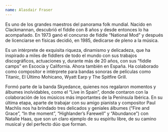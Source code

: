 ```yaml
---
name: Alasdair Fraser
---
```


Es uno de los grandes maestros del panorama folk mundial. Nacido en Clackmannan, descubrió el fiddle con 8 años y desde entonces lo ha acompañado. En 1973 ganó el concurso de fiddle “National Mod” y después de licenciarse en físicas decidió, en 1985, dedicarse de pleno a la música.

Es un intérprete de exquisita riqueza, dinamismo y delicadeza, que ha inspirado a miles de fiddlers de todo el mundo con sus trabajos discográficos, actuaciones y, durante más de 20 años, con sus “fiddle camps” en Escocia y California. Ahora también en España. Ha colaborado como compositor e intérprete para bandas sonoras de películas como Titanic, El Último Mohicano, Wyatt Earp y The Spitfire Grill.

Formó parte de la banda Skyedance, quienes nos regalaron momentos y álbumes inolvidables, como el “Live in Spain”, donde contaron con la colaboración de los músicos más importantes de la Península Ibérica. En su última etapa, aparte de trabajar con su amigo pianista y compositor Paul Machlis nos ha brindado tres delicados y geniales álbumes (“Fire and Grace”, “In the moment”, “Highlander’s Farewell” y “Abundance”) con Natalie Haas, que son un claro ejemplo de su espíritu libre, de su camino musical y del perfecto dúo que forman.
